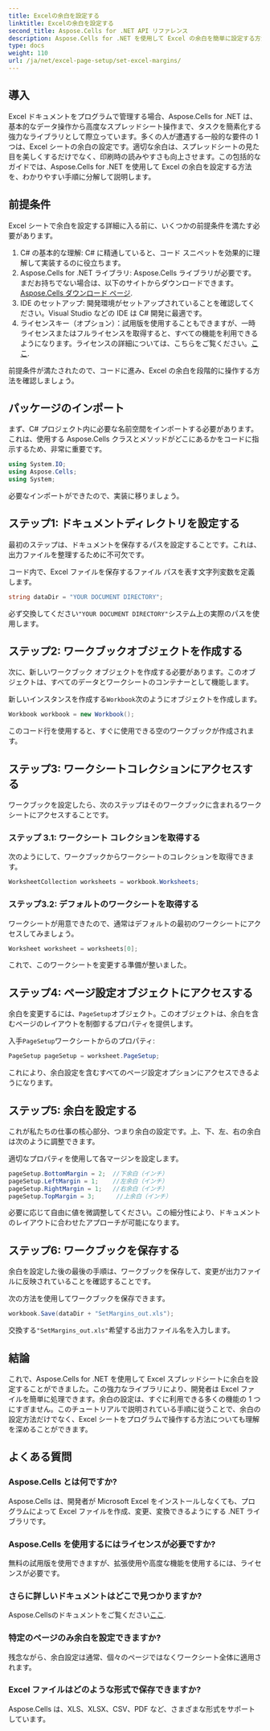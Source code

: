 ```yaml
---
title: Excelの余白を設定する
linktitle: Excelの余白を設定する
second_title: Aspose.Cells for .NET API リファレンス
description: Aspose.Cells for .NET を使用して Excel の余白を簡単に設定する方法を、ステップバイステップ ガイドで学習します。スプレッドシートのレイアウトを強化したい開発者に最適です。
type: docs
weight: 110
url: /ja/net/excel-page-setup/set-excel-margins/
---
```

## 導入

Excel ドキュメントをプログラムで管理する場合、Aspose.Cells for .NET は、基本的なデータ操作から高度なスプレッドシート操作まで、タスクを簡素化する強力なライブラリとして際立っています。多くの人が遭遇する一般的な要件の 1 つは、Excel シートの余白の設定です。適切な余白は、スプレッドシートの見た目を美しくするだけでなく、印刷時の読みやすさも向上させます。この包括的なガイドでは、Aspose.Cells for .NET を使用して Excel の余白を設定する方法を、わかりやすい手順に分解して説明します。

## 前提条件

Excel シートで余白を設定する詳細に入る前に、いくつかの前提条件を満たす必要があります。

1. C# の基本的な理解: C# に精通していると、コード スニペットを効果的に理解して実装するのに役立ちます。
2. Aspose.Cells for .NET ライブラリ: Aspose.Cells ライブラリが必要です。まだお持ちでない場合は、以下のサイトからダウンロードできます。[Aspose.Cells ダウンロード ページ](https://releases.aspose.com/cells/net/).
3. IDE のセットアップ: 開発環境がセットアップされていることを確認してください。Visual Studio などの IDE は C# 開発に最適です。
4. ライセンスキー（オプション）：試用版を使用することもできますが、一時ライセンスまたはフルライセンスを取得すると、すべての機能を利用できるようになります。ライセンスの詳細については、こちらをご覧ください。[ここ](https://purchase.aspose.com/temporary-license/).

前提条件が満たされたので、コードに進み、Excel の余白を段階的に操作する方法を確認しましょう。

## パッケージのインポート

まず、C# プロジェクト内に必要な名前空間をインポートする必要があります。これは、使用する Aspose.Cells クラスとメソッドがどこにあるかをコードに指示するため、非常に重要です。

```csharp
using System.IO;
using Aspose.Cells;
using System;
```

必要なインポートができたので、実装に移りましょう。

## ステップ1: ドキュメントディレクトリを設定する

最初のステップは、ドキュメントを保存するパスを設定することです。これは、出力ファイルを整理するために不可欠です。 

コード内で、Excel ファイルを保存するファイル パスを表す文字列変数を定義します。 

```csharp
string dataDir = "YOUR DOCUMENT DIRECTORY";
```

必ず交換してください`"YOUR DOCUMENT DIRECTORY"`システム上の実際のパスを使用します。

## ステップ2: ワークブックオブジェクトを作成する

次に、新しいワークブック オブジェクトを作成する必要があります。このオブジェクトは、すべてのデータとワークシートのコンテナーとして機能します。

新しいインスタンスを作成する`Workbook`次のようにオブジェクトを作成します。

```csharp
Workbook workbook = new Workbook();
```

このコード行を使用すると、すぐに使用できる空のワークブックが作成されます。

## ステップ3: ワークシートコレクションにアクセスする

ワークブックを設定したら、次のステップはそのワークブックに含まれるワークシートにアクセスすることです。

### ステップ 3.1: ワークシート コレクションを取得する

次のようにして、ワークブックからワークシートのコレクションを取得できます。

```csharp
WorksheetCollection worksheets = workbook.Worksheets;
```

### ステップ3.2: デフォルトのワークシートを取得する

ワークシートが用意できたので、通常はデフォルトの最初のワークシートにアクセスしてみましょう。

```csharp
Worksheet worksheet = worksheets[0];
```

これで、このワークシートを変更する準備が整いました。

## ステップ4: ページ設定オブジェクトにアクセスする

余白を変更するには、`PageSetup`オブジェクト。このオブジェクトは、余白を含むページのレイアウトを制御するプロパティを提供します。

入手`PageSetup`ワークシートからのプロパティ:

```csharp
PageSetup pageSetup = worksheet.PageSetup;
```

これにより、余白設定を含むすべてのページ設定オプションにアクセスできるようになります。

## ステップ5: 余白を設定する

これが私たちの仕事の核心部分、つまり余白の設定です。上、下、左、右の余白は次のように調整できます。

適切なプロパティを使用して各マージンを設定します。

```csharp
pageSetup.BottomMargin = 2;  //下余白（インチ）
pageSetup.LeftMargin = 1;    //左余白（インチ）
pageSetup.RightMargin = 1;   //右余白（インチ）
pageSetup.TopMargin = 3;      //上余白（インチ）
```

必要に応じて自由に値を微調整してください。この細分性により、ドキュメントのレイアウトに合わせたアプローチが可能になります。

## ステップ6: ワークブックを保存する

余白を設定した後の最後の手順は、ワークブックを保存して、変更が出力ファイルに反映されていることを確認することです。

次の方法を使用してワークブックを保存できます。

```csharp
workbook.Save(dataDir + "SetMargins_out.xls");
```

交換する`"SetMargins_out.xls"`希望する出力ファイル名を入力します。 

## 結論

これで、Aspose.Cells for .NET を使用して Excel スプレッドシートに余白を設定することができました。この強力なライブラリにより、開発者は Excel ファイルを簡単に処理できます。余白の設定は、すぐに利用できる多くの機能の 1 つにすぎません。このチュートリアルで説明されている手順に従うことで、余白の設定方法だけでなく、Excel シートをプログラムで操作する方法についても理解を深めることができます。 

## よくある質問

### Aspose.Cells とは何ですか?
Aspose.Cells は、開発者が Microsoft Excel をインストールしなくても、プログラムによって Excel ファイルを作成、変更、変換できるようにする .NET ライブラリです。

### Aspose.Cells を使用するにはライセンスが必要ですか?
無料の試用版を使用できますが、拡張使用や高度な機能を使用するには、ライセンスが必要です。

### さらに詳しいドキュメントはどこで見つかりますか?
 Aspose.Cellsのドキュメントをご覧ください[ここ](https://reference.aspose.com/cells/net/).

### 特定のページのみ余白を設定できますか?
残念ながら、余白設定は通常、個々のページではなくワークシート全体に適用されます。

### Excel ファイルはどのような形式で保存できますか?
Aspose.Cells は、XLS、XLSX、CSV、PDF など、さまざまな形式をサポートしています。